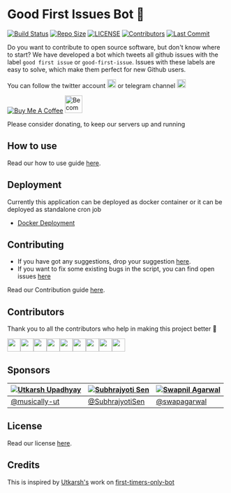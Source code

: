 # Good First Issues Bot :robot:

[![Build Status](https://travis-ci.com/arshadkazmi42/first-issues.svg?branch=master)](https://api.travis-ci.com/arshadkazmi42/first-issues)
[![Repo Size](https://img.shields.io/github/languages/code-size/arshadkazmi42/first-issues.svg)](https://github.com/arshadkazmi42/first-issues)
[![LICENSE](https://img.shields.io/github/license/arshadkazmi42/first-issues.svg)](https://github.com/arshadkazmi42/first-issues/blob/master/LICENSE)
[![Contributors](https://img.shields.io/github/contributors/arshadkazmi42/first-issues.svg)](https://github.com/arshadkazmi42/first-issues/graphs/contributors)
[![Last Commit](https://img.shields.io/github/last-commit/arshadkazmi42/first-issues.svg)](https://github.com/arshadkazmi42/first-issues)

Do you want to contribute to open source software, but don't know where to start?
We have developed a bot which tweets all github issues with the label `good first issue` or `good-first-issue`.
Issues with these labels are easy to solve, which make them perfect for new Github users.

You can follow the twitter account
<a href="https://twitter.com/first_issues" target="_blank"><img src="http://i66.tinypic.com/28vq3xy.jpg" alt="[@first_issues](https://twitter.com/first_issues)" height="20" ></a>
or telegram channel
<a href="https://t.me/firstissues" target="_blank"><img src="https://upload.wikimedia.org/wikipedia/commons/thumb/d/dd/Telegram_alternative_logo.svg/256px-Telegram_alternative_logo.svg.png" alt="[@first_issues](https://twitter.com/first_issues)" height="20" ></a>

<a href="https://www.buymeacoffee.com/arshadkazmi42" target="_blank"><img src="https://www.buymeacoffee.com/assets/img/custom_images/orange_img.png" alt="Buy Me A Coffee" style="height: auto !important;width: auto !important;" ></a>
<a href="https://www.patreon.com/bePatron?u=15454240" target="_blank"><img src="https://c5.patreon.com/external/logo/become_a_patron_button.png" alt="Become a Patron!" height="40"></a>

Please consider donating, to keep our servers up and running 

## How to use
Read our how to use guide [here](HOW_TO_USE.md).

## Deployment

Currently this application can be deployed as docker container or it can be deployed as standalone cron job

- [Docker Deployment](DOCKER_DEPLOYMENT.md)

## Contributing
- If you have got any suggestions, drop your suggestion [here](https://github.com/arshadkazmi42/first-issues/issues/new).
- If you want to fix some existing bugs in the script, you can find open issues [here](https://github.com/arshadkazmi42/first-issues/issues)

Read our Contribution guide [here](Contribution.md).

## Contributors

Thank you to all the contributors who help in making this project better :raised_hands:

<a href="https://github.com/arshadkazmi42"><img src="https://github.com/arshadkazmi42.png" width="30" /></a><a href="https://github.com/rising-stark"><img src="https://github.com/rising-stark.png" width="30" /></a><a href="https://github.com/SubhamPaul21"><img src="https://github.com/SubhamPaul21.png" width="30" /></a><a href="https://github.com/Aneal-Sharma"><img src="https://github.com/Aneal-Sharma.png" width="30" /></a><a href="https://github.com/anubhavsinha98"><img src="https://github.com/anubhavsinha98.png" width="30" /></a><a href="https://github.com/funnelferry"><img src="https://github.com/funnelferry.png" width="30" /></a><a href="https://github.com/Royserg"><img src="https://github.com/Royserg.png" width="30" /></a><a href="https://github.com/SubhrajyotiSen"><img src="https://github.com/SubhrajyotiSen.png" width="30" /></a><a href="https://github.com/cmdrtorefresh"><img src="https://github.com/cmdrtorefresh.png" width="30" /></a>

## Sponsors

[![Utkarsh Upadhyay](https://github.com/musically-ut.png?size=60)](https://github.com/musically-ut) | [![Subhrajyoti Sen](https://github.com/SubhrajyotiSen.png?size=60)](https://github.com/SubhrajyotiSen) | [![Swapnil Agarwal](https://github.com/swapagarwal.png?size=60)](https://github.com/swapagarwal) | 
| --- | --- | --- |
[@musically-ut](https://github.com/musically-ut) | [@SubhrajyotiSen](https://github.com/SubhrajyotiSen) | [@swapagarwal](https://github.com/swapagarwal) 

## License
Read our license [here](https://github.com/arshadkazmi42/first-issues/blob/master/LICENSE).

## Credits

This is inspired by [Utkarsh's](https://github.com/musically-ut) work on [first-timers-only-bot](https://github.com/musically-ut/first-timers-only-bot)


